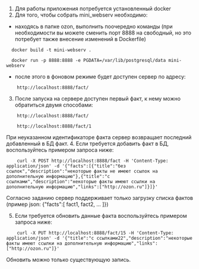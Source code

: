 1. Для работы приложения потребуется установленный docker
2. Для того, чтобы собрать mini_webserv необходимо:
* находясь в папке ozon, выполнить поочередно команды (при необходимости вы можете сменить порт 8888 на свободный, но это потребует также внесение изменений в Dockerfile)
```
  docker build -t mini-webserv .
  
  docker run -p 8888:8888 -e PGDATA=/var/lib/postgresql/data mini-webserv
```
* после этого в фоновом режиме будет доступен сервер по адресу:
```
    http://localhost:8888/fact/
```
3. После запуска на сервере доступен первый факт, к нему можно обратиться двумя способами:
```
    http://localhost:8888/fact/
    
    http://localhost:8888/fact/1
```
При неуказанном идентификаторе факта сервер возвращает последний добавленный в БД факт.
4. Если требуется добавить факт в БД, воспользуйтесь примером запроса ниже:
```
    curl -X POST http://localhost:8888/fact -H 'Content-Type: application/json' -d '{"facts":[{"title":"без ссылок","description":"некоторые факты не имеют ссылок на дополнительную информацию"},{"title":"с ссылками","description":"некоторые факты имеют ссылки на дополнительную информацию","links":["http://ozon.ru"]}]}'
```
Согласно заданию сервер поддерживает только загрузку списка фактов (пример json: {"facts":[ fact1, fact2, ... ]})

5. Если требуется обновить данные факта воспользуйтесь примером запроса ниже:
```
    curl -X PUT http://localhost:8888/fact/15 -H 'Content-Type: application/json' -d '{"title":"с ссылками22","description":"некоторые факты имеют ссылки на дополнительную информацию","links":["http://ozon.ru"]}'
```
Обновить можно только существующую запись.